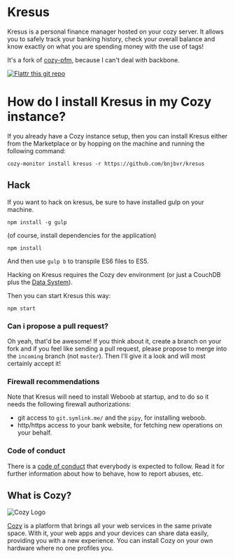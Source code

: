 # Kresus

Kresus is a personal finance manager hosted on your cozy server. It allows you
to safely track your banking history, check your overall balance and know
exactly on what you are spending money with the use of tags!

It's a fork of [cozy-pfm](https://github.com/seeker89/cozy-pfm), because I can't deal with backbone.

[![Flattr this git repo](http://api.flattr.com/button/flattr-badge-large.png)](https://flattr.com/submit/auto?user_id=bnj&url=https://github.com/bnjbvr/kresus&title=Kresus&language=&tags=github&category=software)

# How do I install Kresus in my Cozy instance?

If you already have a Cozy instance setup, then you can install Kresus either
from the Marketplace or by hopping on the machine and running the following
command:

```cozy-monitor install kresus -r https://github.com/bnjbvr/kresus```

## Hack

If you want to hack on kresus, be sure to have installed gulp on your
machine.

```npm install -g gulp```

(of course, install dependencies for the application)

```npm install```

And then use ```gulp b``` to transpile ES6 files to ES5.

Hacking on Kresus requires the Cozy dev environment (or just a CouchDB plus the
[Data System](https://github.com/mycozycloud/cozy-data-system)).

Then you can start Kresus this way:

```npm start```

### Can i propose a pull request?

Oh yeah, that'd be awesome! If you think about it, create a branch on your fork
and if you feel like sending a pull request, please propose to merge into the
`incoming` branch (not `master`). Then I'll give it a look and will most
certainly accept it!

### Firewall recommendations

Note that Kresus will need to install Weboob at startup, and to do so it needs
the following firewall authorizations:

- git access to `git.symlink.me/` and the `pipy`, for installing weboob.
- http/https access to your bank website, for fetching new operations on your
  behalf.

### Code of conduct

There is a [code of conduct](https://github.com/bnjbvr/kresus/blob/master/CodeOfConduct.md) that everybody is expected to follow. Read it
for further information about how to behave, how to report abuses, etc.

## What is Cozy?

![Cozy Logo](https://raw.github.com/cozy/cozy-setup/gh-pages/assets/images/happycloud.png)

[Cozy](http://cozy.io) is a platform that brings all your web services in the
same private space.  With it, your web apps and your devices can share data
easily, providing you with a new experience. You can install Cozy on your own
hardware where no one profiles you.

